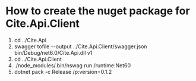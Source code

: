 # How to create the nuget package for Cite.Api.Client
1. cd ../Cite.Api
2. swagger tofile --output ../Cite.Api.Client/swagger.json bin/Debug/net6.0/Cite.Api.dll v1
3. cd ../Cite.Api.Client
4. ./node_modules/.bin/nswag run /runtime:Net60
5. dotnet pack -c Release /p:version=0.1.2


